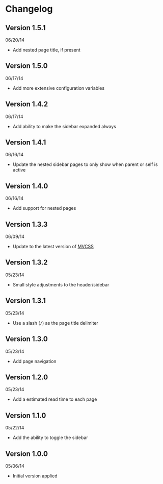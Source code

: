 # Changelog

## Version 1.5.1
06/20/14

- Add nested page title, if present

## Version 1.5.0
06/17/14

- Add more extensive configuration variables

## Version 1.4.2
06/17/14

- Add ability to make the sidebar expanded always

## Version 1.4.1
06/16/14

- Update the nested sidebar pages to only show when parent or self is active

## Version 1.4.0
06/16/14

- Add support for nested pages

## Version 1.3.3
06/09/14

- Update to the latest version of [MVCSS](http://mvcss.github.io/)

## Version 1.3.2
05/23/14

- Small style adjustments to the header/sidebar

## Version 1.3.1
05/23/14

- Use a slash (`/`) as the page title delimiter

## Version 1.3.0
05/23/14

- Add page navigation

## Version 1.2.0
05/23/14

- Add a estimated read time to each page

## Version 1.1.0
05/22/14

- Add the ability to toggle the sidebar

## Version 1.0.0
05/06/14

- Initial version applied

